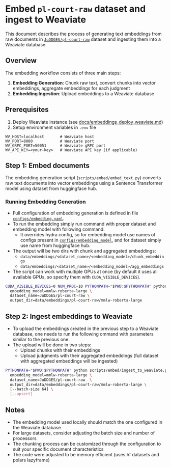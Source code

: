 # Embed `pl-court-raw` dataset and ingest to Weaviate

This document describes the process of generating text embeddings from raw documents in [`JuDDGES/pl-court-raw`](https://huggingface.co/datasets/JuDDGES/pl-court-raw) dataset and ingesting them into a Weaviate database.

## Overview

The embedding workflow consists of three main steps:

1. **Embedding Generation**: Chunk raw text, convert chunks into vector embeddings, aggregate embeddings for each judgment
2. **Embedding Ingestion**: Upload embeddings to a Weaviate database

## Prerequisites

1. Deploy Weaviate instance (see [docs/embeddings_deploy_weaviate.md](/docs/embeddings_deploy_weaviate.md))
2. Setup environment variables in `.env` file

  ```env
  WV_HOST=localhost       # Weaviate host
  WV_PORT=8080            # Weaviate port
  WV_GRPC_PORT=50051      # Weaviate gRPC port
  WV_API_KEY=<your-key>   # Weaviate API key (if applicable)
  ```

## Step 1: Embed documents

The embedding generation script (`scripts/embed/embed_text.py`) converts raw text documents into vector embeddings using a Sentence Transformer model using dataset from huggingface hub.

### Running Embedding Generation

* Full configuration of embedding generation is defined in file [`configs/embedding.yaml`](/configs/embedding.yaml).
* To run the embedding simply run command with proper dataset and embedding model with following command.
  * It overrides hydra config, so for embedding model use names of configs present in [`configs/embedding_model`](/configs/embedding_model), and for dataset simply use name from huggingface hub.
* The output will be two dirs with chunk and aggregated embeddings:
  * `data/embeddings/<dataset_name>/<embedding_model>/chunk_embeddings`
  * `data/embeddings/<dataset_name>/<embedding_model>/agg_embeddings`
* The script can work with multiple GPUs at once (by default it uses all available GPUs, so specify them with `CUDA_VISIBLE_DEVICES`).

```bash
CUDA_VISIBLE_DEVICES=0 NUM_PROC=10 PYTHONPATH="$PWD:$PYTHONPATH" python scripts/embed/embed_text.py \
  embedding_model=mmlw-roberta-large \
  dataset_name=JuDDGES/pl-court-raw \
  output_dir=data/embeddings/pl-court-raw/mmlw-roberta-large
```

## Step 2: Ingest embeddings to Weaviate

* To upload the embeddings created in the previous step to a Weaviate database, one needs to run the following ommand with parameters similar to the previous one.
* The upload will be done in two steps:
  * Upload chunks with their embeddings
  * Upload judgments with their aggregated embeddings (full dataset with aggregated embeddings will be ingested)

```bash
PYTHONPATH="$PWD:$PYTHONPATH" python scripts/embed/ingest_to_weaviate.py  \
  embedding_model=mmlw-roberta-large \
  dataset_name=JuDDGES/pl-court-raw  \
  output_dir=data/embeddings/pl-court-raw/mmlw-roberta-large \
  [--batch-size 64] \
  [--upsert]
```

## Notes

* The embedding model used locally should match the one configured in the Weaviate database
* For large datasets, consider adjusting the batch size and number of processors
* The chunking process can be customized through the configuration to suit your specific document characteristics
* The code were adjusted to be memory efficient (uses hf datasets and polars lazyframe)
